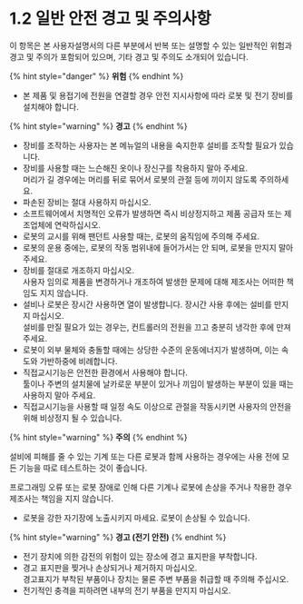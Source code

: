 # 1.2 일반 안전 경고 및 주의사항

이 항목은 본 사용자설명서의 다른 부분에서 반복 또는 설명할 수 있는 일반적인 위험과 경고 및 주의가 포함되어 있으며, 기타 경고 및 주의도 소개되어 있습니다.

{% hint style="danger" %}
**위험**
{% endhint %}

* 본 제품 및 용접기에 전원을 연결할 경우 안전 지시사항에 따라 로봇 및 전기 장비를 설치해야 합니다.

{% hint style="warning" %}
**경고**
{% endhint %}

* 장비를 조작하는 사용자는 본 메뉴얼의 내용을 숙지한후 설비를 조작할 필요가 있습니다.
* 장비를 사용할 때는 느슨해진 옷이나 장신구를 착용하지 말아 주세요. \
  머리가 길 경우에는 머리를 뒤로 묶어서 로봇의 관절 등에 끼이지 않도록 주의하세요.
* 파손된 장비는 절대 사용하지 마십시오.
* 소프트웨어에서 치명적인 오류가 발생하면 즉시 비상정지하고 제품 공급자 또는 제조업체에 연락하십시오.
* 로봇의 교시를 위해 팬던트 사용할 때는, 로봇의 움직임에 주의해 주세요.
* 로봇의 운용 중에는, 로봇의 작동 범위내에 들어가서는 안 되며, 로봇을 만지지 말아 주세요.
* 장비를 절대로 개조하지 마십시오.\
  사용자 임의로 제품을 변경하거나 개조하여 발생한 문제에 대해 제조사는 어떠한 책임도 지지 않습니다.
* 설비나 로봇은 장시간 사용하면 열이 발생합니다.   장시간 사용 후에는 설비를 만지지 마십시오. \
  설비를 만질 필요가 있는 경우는, 컨트롤러의 전원을 끄고 충분히 냉각한 후에 만져 주세요.
* 로봇이 외부 물체와 충돌할 때에는 상당한 수준의 운동에너지가 발생하며, 이는 속도와 가반하중에 비례합니다.
* 직접교시기능은 안전한 환경에서 사용해야 합니다. \
  툴이나 주변의 설치물에 날카로운 부분이 있거나 끼임이 발생하는 부분이 있을 때는 사용하지 말아 주세요.
* 직접교시기능을 사용할 때 일정 속도 이상으로 관절을 작동시키면 사용자의 안전을 위해 비상정지 될 수 있습니다.

{% hint style="warning" %}
**주의**
{% endhint %}

설비에 피해를 줄 수 있는 기계 또는 다른 로봇과 함께 사용하는 경우에는 사용 전에 모든 기능을 따로 테스트하는 것이 좋습니다.&#x20;

프로그래밍 오류 또는 로봇 장애로 인해 다른 기계나 로봇에 손상을 주거나 착용한 경우 제조사는 책임을 지지 않습니다.

* 로봇을 강한 자기장에 노출시키지 마세요. 로봇이 손상될 수 있습니다.

{% hint style="warning" %}
**경고 (전기 안전)**
{% endhint %}

* 전기 장치에 의한 감전의 위험이 있는 장소에 경고 표지판을 부착합니다.
* 경고 표지판을 찢거나 손상되거나 제거하지 마십시오. \
  경고표지가 부착된 부품이나 장치는 물론 주변 부품을 취급할 때 주의해 주십시오.
* 전기적인 충격을 피하려면 내부의 전기 부품을 만지지 마십시오.
